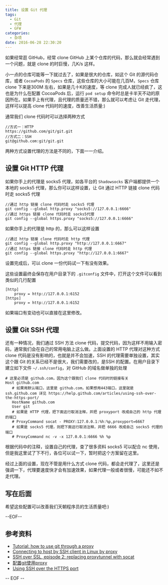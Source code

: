 ```yaml
---
title: 设置 Git 代理
tags:
  - Git
  - 代理
  - GFW
categories:
  - 杂项
date: 2016-06-28 22:30:20
---
```


如果经常逛 GitHub，经常 clone GitHub 上某个仓库的代码，那么就会经常遇到一个问题，就是 clone 的时巨慢，几K/s 这样。

小一点的仓库可能等一下就过去了，如果是很大的仓库，如这个 Git 的源代码仓库，或者 `CocoaPods` 的 `Specs` 仓库，这些仓库的大小可能在几百M，`Specs` 仓库 clone 下来是300M 左右，如果是几十K的速度，等 clone 完成人就已经疯了，这也是为什么在配置 CocoaPods 后，运行 `pod setup` 命令时总是卡半天不动的原因所在。如果手上有代理，且代理的质量还不错，那么就可以考虑让 Git 走代理，这样可以提高 clone 代码时的速度，改善生活质量:)

<!-- more -->

通常我们 clone 代码时可以选择两种方式

```
//方式一：HTTP
https://github.com/git/git.git
//方式二：SSH
git@github.com:git/git.git
```

两种方式设置代理的方法是不同的，下面一一介绍。

## 设置 Git HTTP 代理

如果你手上的代理是 socks5 代理，如各平台的 `Shadowsocks` 客户端都提供一个本地的 socks5 代理，那么你可以这样设置，让 Git 通过 HTTP 链接 clone 代码时走 socks5 代理

```
//通过 http 链接 clone 代码时走 socks5 代理
git config --global http.proxy "socks5://127.0.0.1:6666"
//通过 https 链接 clone 代码时走 socks5代理
git config --global https.proxy "socks5://127.0.0.1:6666"
```

如果你手上的代理是 http 的，那么可以这样设置

```
//通过 http 链接 clone 代码时走 http 代理
git config --global http.proxy "http://127.0.0.1:6667"
//通过 https 链接 clone 代码时走 http 代理
git config --global https.proxy "http://127.0.0.1:6667"
```

设置完成后，可以 clone 一份代码试一下有没有效果。

这些设置最终会保存在用户目录下的 `.gitconfig` 文件中，打开这个文件可以看到类似的几行配置

```
[http]
    proxy = http://127.0.0.1:6152
[https]
    proxy = http://127.0.0.1:6152

```

如果端口有变动也可以直接在这里修改。

## 设置 Git SSH 代理

还有一种情况，我们通过 SSH 方法 clone 代码，提交代码，因为这样不用输入密码，通常我们会在自己的常用电脑上这么做。上面设置的 HTTP 代理对这种方式 clone 代码是没有影响的，也就是并不会加速，SSH 的代理需要单独设置，其实这个跟 Git 的关系已经不是很大，我们需要改的，是SSH 的配置。在用户目录下建立如下文件 `~/.ssh/config`，对 GitHub 的域名做单独的处理

```
# 这里必须是 github.com，因为这个跟我们 clone 代码时的链接有关
Host github.com
   # 如果用默认端口，这里是 github.com，如果想用443端口，这里就是 ssh.github.com 详见 https://help.github.com/articles/using-ssh-over-the-https-port/
   HostName github.com
   User git
   # 如果是 HTTP 代理，把下面这行取消注释，并把 proxyport 改成自己的 http 代理的端口
   # ProxyCommand socat - PROXY:127.0.0.1:%h:%p,proxyport=6667
   # 如果是 socks5 代理，则把下面这行取消注释，并把 6666 改成自己 socks5 代理的端口
   # ProxyCommand nc -v -x 127.0.0.1:6666 %h %p

```

根据代码中的注释，设置自己的代理，查了很多资料 socks5 可以配合 nc 使用，但是我这里试了下不行，各位可以试一下，暂时把这个方案留在这里。

经过上面的设置，现在不管是用什么方式 clone 代码，都会走代理了，这里还是强调一下，代理要速度快才会有加速效果，如果代理一般或者很慢，可能还不如不走代理。

## 写在后面

希望这些配置可以改善我们天朝程序员的生活质量吧:)

--EOF--

## 参考资料
* [Tutorial: how to use git through a proxy](https://cms-sw.github.io/tutorial-proxy.html)
* [Connecting to host by SSH client in Linux by proxy](https://unix.stackexchange.com/questions/68826/connecting-to-host-by-ssh-client-in-linux-by-proxy)
* [SSH over SSL, episode 2: replacing proxytunnel with socat](http://blog.chmd.fr/ssh-over-ssl-episode-2-replacing-proxytunnel-with-socat.html)
* [配置git使用proxy](http://leolovenet.com/blog/2014/05/28/git-and-proxy/)
* [Using SSH over the HTTPS port](https://help.github.com/articles/using-ssh-over-the-https-port/)

-- EOF --

